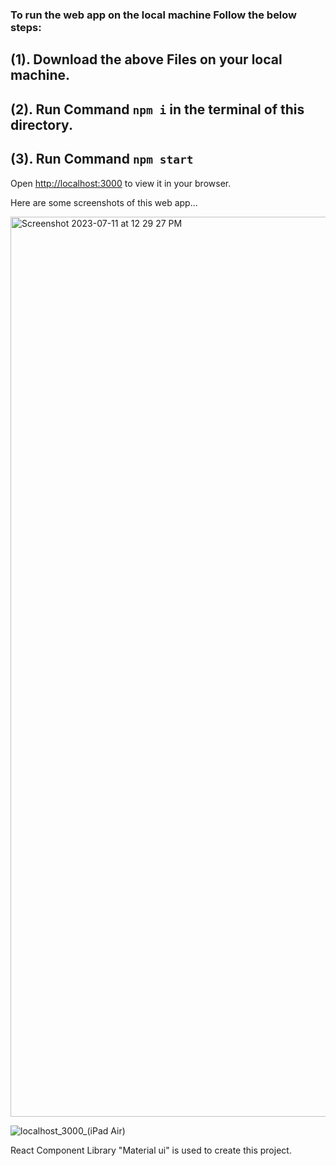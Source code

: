 ### To run the web app on the local machine Follow the below steps:

##  (1). Download the above Files on your local machine.
##  (2). Run Command `npm i` in the terminal of this directory.
## (3). Run Command `npm start`

Open [http://localhost:3000](http://localhost:3000) to view it in your browser.

Here are some screenshots of this web app...

<img width="1440" alt="Screenshot 2023-07-11 at 12 29 27 PM" src="https://github.com/shubhamrastoginew1/new-app/assets/86402183/d3a2e4ee-c6f7-43d3-bae6-388247d7a996">






![localhost_3000_(iPad Air)](https://github.com/shubhamrastoginew1/new-app/assets/86402183/7c0ada5e-5e92-4edd-b528-2ad7f9165226)

React Component Library "Material ui" is used to create this project.
